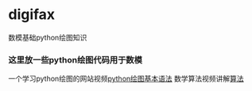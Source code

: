 # digifax
数模基础python绘图知识
### 这里放一些python绘图代码用于数模
一个学习python绘图的网站视频[python绘图基本语法](https://morvanzhou.github.io/tutorials/data-manipulation/plt/2-1-basic-usage/)
数学算法视频讲解[算法](https://www.bilibili.com/video/av20238704/?p=8)

